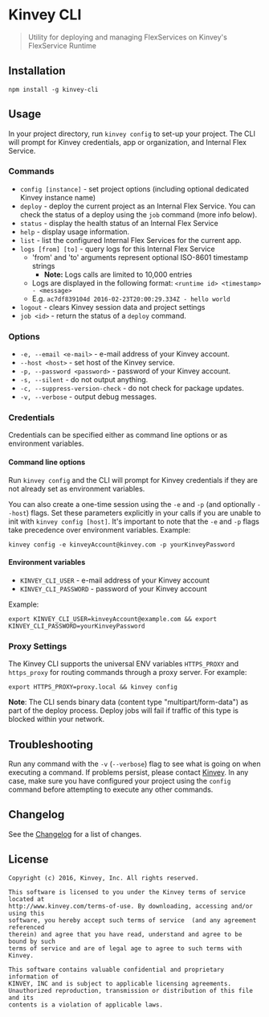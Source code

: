 # Kinvey CLI
> Utility for deploying and managing FlexServices on Kinvey's FlexService Runtime

## Installation
`npm install -g kinvey-cli`

## Usage
In your project directory, run `kinvey config` to set-up your project. The CLI will prompt for Kinvey credentials, app or organization, and Internal Flex Service.

### Commands
* `config [instance]` - set project options (including optional dedicated Kinvey instance name)
* `deploy` - deploy the current project as an Internal Flex Service. You can check the status of a deploy using the `job` command (more info below).
* `status` - display the health status of an Internal Flex Service
* `help` - display usage information.
* `list` - list the configured Internal Flex Services for the current app.
* `logs [from] [to]` - query logs for this Internal Flex Service
  * 'from' and 'to' arguments represent optional ISO-8601 timestamp strings
    * **Note:** Logs calls are limited to 10,000 entries
  * Logs are displayed in the following format: `<runtime id> <timestamp> - <message>`
  * E.g. `ac7df839104d 2016-02-23T20:00:29.334Z - hello world`
* `logout` - clears Kinvey session data and project settings
* `job <id>` - return the status of a `deploy` command.

### Options
* `-e, --email <e-mail>` - e-mail address of your Kinvey account.
* `--host <host>` - set host of the Kinvey service.
* `-p, --password <password>` - password of your Kinvey account.
* `-s, --silent` - do not output anything.
* `-c, --suppress-version-check` - do not check for package updates.
* `-v, --verbose` - output debug messages.

### Credentials

Credentials can be specified either as command line options or as environment variables.
#### Command line options
Run `kinvey config` and the CLI will prompt for Kinvey credentials if they are not already set as environment variables.

You can also create a one-time session using the `-e` and `-p` (and optionally `--host`) flags. Set these parameters explicitly in your calls if you are unable to init with `kinvey config [host]`. It's important to note that the `-e` and `-p` flags take precedence over environment variables. Example:
```
kinvey config -e kinveyAccount@kinvey.com -p yourKinveyPassword
```

#### Environment variables
* `KINVEY_CLI_USER` - e-mail address of your Kinvey account
* `KINVEY_CLI_PASSWORD` - password of your Kinvey account

Example:
```
export KINVEY_CLI_USER=kinveyAccount@example.com && export KINVEY_CLI_PASSWORD=yourKinveyPassword
```

### Proxy Settings

The Kinvey CLI supports the universal ENV variables `HTTPS_PROXY` and `https_proxy` for routing commands through a proxy server. For example:

```
export HTTPS_PROXY=proxy.local && kinvey config
```

**Note**: The CLI sends binary data (content type "multipart/form-data") as part of the deploy process. Deploy jobs will fail if traffic of this type is blocked within your network.

## Troubleshooting
Run any command with the `-v` (`--verbose`) flag to see what is going on when executing a command. If problems persist, please contact [Kinvey](http://support.kinvey.com). In any case, make sure you have configured your project using the `config` command before attempting to execute any other commands.

## Changelog
See the [Changelog](./CHANGELOG.md) for a list of changes.

## License
    Copyright (c) 2016, Kinvey, Inc. All rights reserved.

    This software is licensed to you under the Kinvey terms of service located at
    http://www.kinvey.com/terms-of-use. By downloading, accessing and/or using this
    software, you hereby accept such terms of service  (and any agreement referenced
    therein) and agree that you have read, understand and agree to be bound by such
    terms of service and are of legal age to agree to such terms with Kinvey.

    This software contains valuable confidential and proprietary information of
    KINVEY, INC and is subject to applicable licensing agreements.
    Unauthorized reproduction, transmission or distribution of this file and its
    contents is a violation of applicable laws.